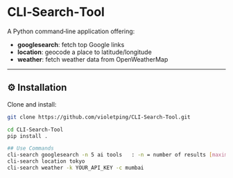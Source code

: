# CLI‑Search‑Tool

A Python command‑line application offering:

- **googlesearch**: fetch top Google links
- **location**: geocode a place to latitude/longitude
- **weather**: fetch weather data from OpenWeatherMap

---

## ⚙️ Installation

Clone and install:

```bash
git clone https://github.com/violetping/CLI-Search-Tool.git

cd CLI-Search-Tool
pip install .

## Use Commands 
cli-search googlesearch -n 5 ai tools   : -n = number of results [maximum20] , "ai tool" : your search keywordrs. 
cli-search location tokyo
cli-search weather -k YOUR_API_KEY -c mumbai
